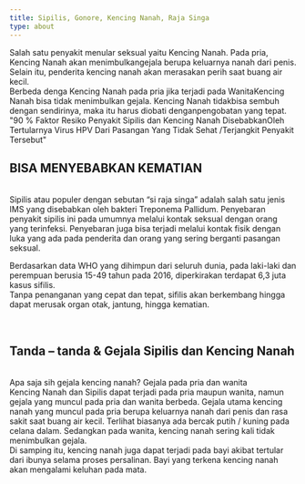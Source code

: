 ```yaml
---
title: Sipilis, Gonore, Kencing Nanah, Raja Singa
type: about
---
```


Salah satu penyakit menular seksual yaitu Kencing Nanah. Pada pria, Kencing Nanah akan menimbulkangejala berupa keluarnya nanah dari penis. Selain itu, penderita kencing nanah akan merasakan perih saat buang air kecil.
</br>
Berbeda denga Kencing Nanah pada pria jika terjadi pada WanitaKencing Nanah bisa tidak menimbulkan gejala. Kencing Nanah tidakbisa sembuh dengan sendirinya, maka itu harus diobati denganpengobatan yang tepat.
</br>
"90 % Faktor Resiko Penyakit Sipilis dan Kencing Nanah DisebabkanOleh Tertularnya Virus HPV Dari Pasangan Yang Tidak Sehat /Terjangkit Penyakit Tersebut"
</br>

## BISA MENYEBABKAN KEMATIAN
</br>
Sipilis atau populer dengan sebutan “si raja singa” adalah salah satu jenis IMS yang disebabkan oleh bakteri Treponema Pallidum. Penyebaran penyakit sipilis ini pada umumnya melalui kontak seksual dengan orang yang terinfeksi. Penyebaran juga bisa terjadi melalui kontak fisik dengan luka yang ada pada penderita dan orang yang sering berganti pasangan seksual.</br>

Berdasarkan data WHO yang dihimpun dari seluruh dunia, pada laki-laki dan perempuan berusia 15-49 tahun pada 2016, diperkirakan terdapat 6,3 juta kasus sifilis.
</br>
Tanpa penanganan yang cepat dan tepat, sifilis akan berkembang hingga dapat merusak organ otak, jantung, hingga kematian.

</br>

## Tanda – tanda & Gejala Sipilis dan Kencing Nanah

</br>
Apa saja sih gejala kencing nanah? Gejala pada pria dan wanita
</br>
Kencing Nanah dan Sipilis dapat terjadi pada pria maupun wanita, namun gejala yang muncul pada pria dan wanita berbeda. Gejala utama kencing nanah yang muncul pada pria berupa keluarnya nanah dari penis dan rasa sakit saat buang air kecil. Terlihat biasanya ada bercak putih / kuning pada celana dalam. Sedangkan pada wanita, kencing nanah sering kali tidak menimbulkan gejala.
</br>
Di samping itu, kencing nanah juga dapat terjadi pada bayi akibat tertular dari ibunya selama proses persalinan. Bayi yang terkena kencing nanah akan mengalami keluhan pada mata.
</br>

